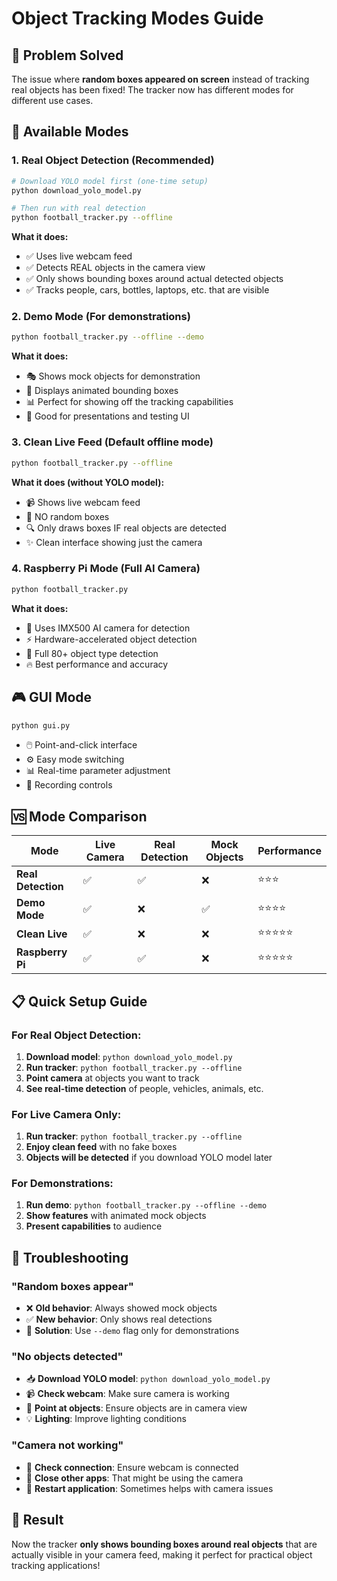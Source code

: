 # Object Tracking Modes Guide

## 🎯 **Problem Solved**

The issue where **random boxes appeared on screen** instead of tracking real objects has been fixed! The tracker now has different modes for different use cases.

## 🔧 **Available Modes**

### 1. **Real Object Detection** (Recommended)
```bash
# Download YOLO model first (one-time setup)
python download_yolo_model.py

# Then run with real detection
python football_tracker.py --offline
```
**What it does:**
- ✅ Uses live webcam feed
- ✅ Detects REAL objects in the camera view
- ✅ Only shows bounding boxes around actual detected objects
- ✅ Tracks people, cars, bottles, laptops, etc. that are visible

### 2. **Demo Mode** (For demonstrations)
```bash
python football_tracker.py --offline --demo
```
**What it does:**
- 🎭 Shows mock objects for demonstration
- 🎨 Displays animated bounding boxes
- 📊 Perfect for showing off the tracking capabilities
- 🎯 Good for presentations and testing UI

### 3. **Clean Live Feed** (Default offline mode)
```bash
python football_tracker.py --offline
```
**What it does (without YOLO model):**
- 📹 Shows live webcam feed
- 🚫 NO random boxes
- 🔍 Only draws boxes IF real objects are detected
- ✨ Clean interface showing just the camera

### 4. **Raspberry Pi Mode** (Full AI Camera)
```bash
python football_tracker.py
```
**What it does:**
- 🤖 Uses IMX500 AI camera for detection
- ⚡ Hardware-accelerated object detection
- 🎯 Full 80+ object type detection
- 🔥 Best performance and accuracy

## 🎮 **GUI Mode**

```bash
python gui.py
```
- 🖱️ Point-and-click interface
- ⚙️ Easy mode switching
- 📊 Real-time parameter adjustment
- 💾 Recording controls

## 🆚 **Mode Comparison**

| Mode | Live Camera | Real Detection | Mock Objects | Performance |
|------|-------------|----------------|--------------|-------------|
| **Real Detection** | ✅ | ✅ | ❌ | ⭐⭐⭐ |
| **Demo Mode** | ✅ | ❌ | ✅ | ⭐⭐⭐⭐ |
| **Clean Live** | ✅ | ❌ | ❌ | ⭐⭐⭐⭐⭐ |
| **Raspberry Pi** | ✅ | ✅ | ❌ | ⭐⭐⭐⭐⭐ |

## 📋 **Quick Setup Guide**

### For Real Object Detection:
1. **Download model**: `python download_yolo_model.py`
2. **Run tracker**: `python football_tracker.py --offline`
3. **Point camera** at objects you want to track
4. **See real-time detection** of people, vehicles, animals, etc.

### For Live Camera Only:
1. **Run tracker**: `python football_tracker.py --offline`
2. **Enjoy clean feed** with no fake boxes
3. **Objects will be detected** if you download YOLO model later

### For Demonstrations:
1. **Run demo**: `python football_tracker.py --offline --demo`
2. **Show features** with animated mock objects
3. **Present capabilities** to audience

## 🔧 **Troubleshooting**

### "Random boxes appear"
- ❌ **Old behavior**: Always showed mock objects
- ✅ **New behavior**: Only shows real detections
- 🔧 **Solution**: Use `--demo` flag only for demonstrations

### "No objects detected"
- 📥 **Download YOLO model**: `python download_yolo_model.py`
- 📹 **Check webcam**: Make sure camera is working
- 🎯 **Point at objects**: Ensure objects are in camera view
- 💡 **Lighting**: Improve lighting conditions

### "Camera not working"
- 🔌 **Check connection**: Ensure webcam is connected
- 🚫 **Close other apps**: That might be using the camera
- 🔄 **Restart application**: Sometimes helps with camera issues

## 🎉 **Result**

Now the tracker **only shows bounding boxes around real objects** that are actually visible in your camera feed, making it perfect for practical object tracking applications!

